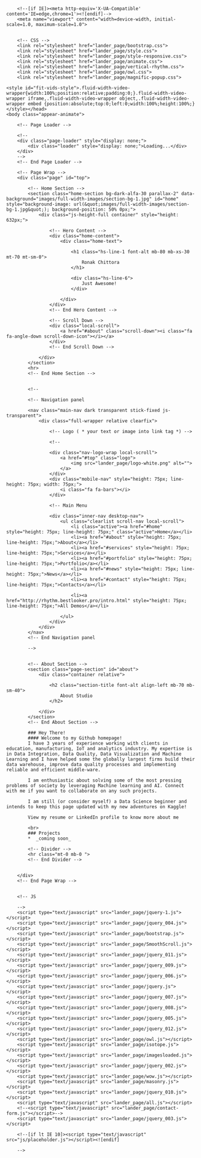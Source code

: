 <!DOCTYPE html>
<html class="no-mobile no-touch"><head>
<meta http-equiv="content-type" content="text/html; charset=UTF-8">
        <title>Ronak Chittora</title>
        <meta name="description" content="">
        <meta name="keywords" content="">
        <meta charset="utf-8">

        <!--[if IE]><meta http-equiv='X-UA-Compatible' content='IE=edge,chrome=1'><![endif]-->
        <meta name="viewport" content="width=device-width, initial-scale=1.0, maximum-scale=1.0">
        

        <!-- CSS -->
        <link rel="stylesheet" href="lander_page/bootstrap.css">
        <link rel="stylesheet" href="lander_page/style.css">
        <link rel="stylesheet" href="lander_page/style-responsive.css">
        <link rel="stylesheet" href="lander_page/animate.css">
        <link rel="stylesheet" href="lander_page/vertical-rhythm.css">
        <link rel="stylesheet" href="lander_page/owl.css">
        <link rel="stylesheet" href="lander_page/magnific-popup.css">        
        
    <style id="fit-vids-style">.fluid-width-video-wrapper{width:100%;position:relative;padding:0;}.fluid-width-video-wrapper iframe,.fluid-width-video-wrapper object,.fluid-width-video-wrapper embed {position:absolute;top:0;left:0;width:100%;height:100%;}</style></head>
    <body class="appear-animate">
        
        <!-- Page Loader --> 

		<!--
        <div class="page-loader" style="display: none;">
            <div class="loader" style="display: none;">Loading...</div>
        </div>
		-->
        <!-- End Page Loader -->
        
        <!-- Page Wrap -->
        <div class="page" id="top">
            
            <!-- Home Section -->
            <section class="home-section bg-dark-alfa-30 parallax-2" data-background="images/full-width-images/section-bg-1.jpg" id="home" style="background-image: url(&quot;images/full-width-images/section-bg-1.jpg&quot;); background-position: 50% 0px;">
                <div class="js-height-full container" style="height: 632px;">
                    
                    <!-- Hero Content -->
                    <div class="home-content">
                        <div class="home-text">
                            
                            <h1 class="hs-line-1 font-alt mb-80 mb-xs-30 mt-70 mt-sm-0">
                                Ronak Chittora
                            </h1>
                            
                            <div class="hs-line-6">
                                Just Awesome!
                            </div>
                            
                        </div>
                    </div>
                    <!-- End Hero Content -->
                    
                    <!-- Scroll Down -->
                    <div class="local-scroll">
                        <a href="#about" class="scroll-down"><i class="fa fa-angle-down scroll-down-icon"></i></a>
                    </div>
                    <!-- End Scroll Down -->
                    
                </div>
            </section>
			<hr>
            <!-- End Home Section -->
            
			
			<!--
			
            <!-- Navigation panel
			
            <nav class="main-nav dark transparent stick-fixed js-transparent">
                <div class="full-wrapper relative clearfix">
                    
					<!-- Logo ( * your text or image into link tag *) -->
                    
					<!--
					
					<div class="nav-logo-wrap local-scroll">
                        <a href="#top" class="logo">
                            <img src="lander_page/logo-white.png" alt="">
                        </a>
                    </div>
                    <div class="mobile-nav" style="height: 75px; line-height: 75px; width: 75px;">
                        <i class="fa fa-bars"></i>
                    </div>
                    
					<!-- Main Menu 
                    
					<div class="inner-nav desktop-nav">
                        <ul class="clearlist scroll-nav local-scroll">
                            <li class="active"><a href="#home" style="height: 75px; line-height: 75px;" class="active">Home</a></li>
                            <li><a href="#about" style="height: 75px; line-height: 75px;">About</a></li>
                            <li><a href="#services" style="height: 75px; line-height: 75px;">Services</a></li>
                            <li><a href="#portfolio" style="height: 75px; line-height: 75px;">Portfolio</a></li>
                            <li><a href="#news" style="height: 75px; line-height: 75px;">News</a></li>
                            <li><a href="#contact" style="height: 75px; line-height: 75px;">Contacts</a></li>
                            
                            <li><a href="http://rhythm.bestlooker.pro/intro.html" style="height: 75px; line-height: 75px;">All Demos</a></li>
                            
                        </ul>
                    </div>
                </div>
            </nav>
            <!-- End Navigation panel 
			
			-->
            

            <!-- About Section -->
            <section class="page-section" id="about">
                <div class="container relative">
                    
                    <h2 class="section-title font-alt align-left mb-70 mb-sm-40">
                        About Studio
                    </h2>
                    
                </div>
            </section>
            <!-- End About Section -->
			
			### Hey There!
			#### Welcome to my Github homepage!
			I have 3 years of experience working with clients in education, manufacturing, IoT and analytics industry. My expertise is in Data Integration, Data Quality, Data Visualization and Machine Learning and I have helped some the globally largest firms build their data warehouse, improve data quality processes and implementing reliable and efficient middle-ware.

			I am enthusiastic about solving some of the most pressing problems of society by leveraging Machine learning and AI. Connect with me if you want to collaborate on any such projects.

			I am still (or consider myself) a Data Science beginner and intends to keep this page updated with my new adventures on Kaggle!

			View my resume or LinkedIn profile to know more about me

			<br>
			### Projects
			*  _coming soon_
            
            <!-- Divider -->
            <hr class="mt-0 mb-0 ">
            <!-- End Divider -->
        
        
        </div>
        <!-- End Page Wrap -->
        
        
        <!-- JS
		
		-->
        <script type="text/javascript" src="lander_page/jquery-1.js"></script>
        <script type="text/javascript" src="lander_page/jquery_004.js"></script>
        <script type="text/javascript" src="lander_page/bootstrap.js"></script>
        <script type="text/javascript" src="lander_page/SmoothScroll.js"></script>        
		<script type="text/javascript" src="lander_page/jquery_011.js"></script>
        <script type="text/javascript" src="lander_page/jquery_009.js"></script>
        <script type="text/javascript" src="lander_page/jquery_006.js"></script>
        <script type="text/javascript" src="lander_page/jquery.js"></script>
        <script type="text/javascript" src="lander_page/jquery_007.js"></script>
        <script type="text/javascript" src="lander_page/jquery_008.js"></script>
        <script type="text/javascript" src="lander_page/jquery_005.js"></script>
        <script type="text/javascript" src="lander_page/jquery_012.js"></script>
        <script type="text/javascript" src="lander_page/owl.js"></script>
        <script type="text/javascript" src="lander_page/isotope.js"></script>
        <script type="text/javascript" src="lander_page/imagesloaded.js"></script>
        <script type="text/javascript" src="lander_page/jquery_002.js"></script>
        <script type="text/javascript" src="lander_page/wow.js"></script>
        <script type="text/javascript" src="lander_page/masonry.js"></script>
        <script type="text/javascript" src="lander_page/jquery_010.js"></script>
        <script type="text/javascript" src="lander_page/all.js"></script>
        <!--<script type="text/javascript" src="lander_page/contact-form.js"></script>-->
        <script type="text/javascript" src="lander_page/jquery_003.js"></script>
        
		<!--[if lt IE 10]><script type="text/javascript" src="js/placeholder.js"></script><![endif]
        
		-->

</body></html>